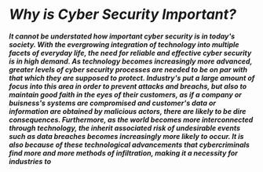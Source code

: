 # ***Why is Cyber Security Important?***
**_<p> It cannot be understated how important cyber security is in today's society. With the evergrowing integration of technology into multiple facets of everyday life, the need for reliable and effective cyber security is in high demand. As technology becomes increasingly more advanced, greater levels of cyber security processes are needed to be on par with that which they are supposed to protect. Industry's put a large amount of focus into this area in order to prevent attacks and breachs, but also to maintain good faith in the eyes of their customers, as if a company or buisness's systems are compromised and customer's data or information are obtained by malicious actors, there are likely to be dire consequences. Furthermore, as the world becomes more interconnected through technology, the inherit associated risk of undesirable events such as data breaches becomes increasingly more likely to occur. It is also because of these technological advancements that cybercriminals find more and more methods of infiltration, making it a necessity for industries to </p>_**
